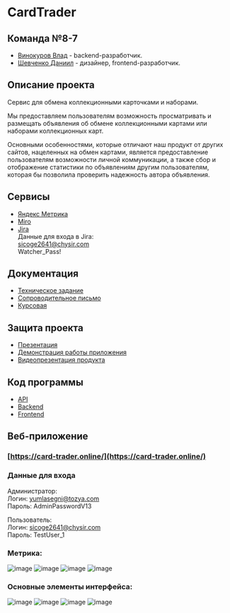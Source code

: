 # CardTrader

## Команда №8-7
- [Винокуров Влад](https://github.com/GoreIbIu) - backend-разработчик. <br />
- [Шевченко Даниил](https://github.com/drklbri) - дизайнер, frontend-разработчик. <br />

## Описание проекта
Сервис для обмена коллекционными карточками и наборами. <br />

Мы предоставляем пользователям возможность просматривать и размещать объявления об обмене коллекционными картами или наборами коллекционных карт.

Основными особенностями, которые отличают наш продукт от других сайтов, нацеленных на обмен картами, является предоставление пользователям возможности личной коммуникации, а также сбор и отображение статистики по объявлениям другим пользователям, которая бы позволила проверить надежность автора объявления.

## Сервисы
- [Яндекс Метрика](https://metrika.yandex.ru/dashboard?id=98526521)<br />
- [Miro](https://miro.com/app/board/uXjVNhIET0Q=/)<br>
- [Jira](https://card-trader.atlassian.net/jira/core/projects/CAR/board)<br>
Данные для входа в Jira:<br>
sicoge2641@chysir.com<br>
Watcher_Pass!<br>

## Документация
- [Техническое задание](https://github.com/drklbri/CardTrader/blob/develop/Documents/%D0%A2%D0%B5%D1%85%D0%BD%D0%B8%D1%87%D0%B5%D1%81%D0%BA%D0%BE%D0%B5%20%D0%B7%D0%B0%D0%B4%D0%B0%D0%BD%D0%B8%D0%B5.pdf)<br />
- [Сопроводительное письмо](https://github.com/drklbri/CardTrader/blob/develop/Documents/%D0%A1%D0%BE%D0%BF%D1%80%D0%BE%D0%B2%D0%BE%D0%B4%D0%B8%D1%82%D0%B5%D0%BB%D1%8C%D0%BD%D0%BE%D0%B5%20%D0%BF%D0%B8%D1%81%D1%8C%D0%BC%D0%BE.pdf)<br>
- [Курсовая](https://github.com/drklbri/CardTrader/blob/develop/Documents/%D0%9A%D1%83%D1%80%D1%81%D0%BE%D0%B2%D0%BE%D0%B9%20%D0%BF%D1%80%D0%BE%D0%B5%D0%BA%D1%82.pdf)<br>

## Защита проекта
- [Презентация](https://github.com/drklbri/CardTrader/blob/develop/Documents/%D0%9F%D1%80%D0%B5%D0%B7%D0%B5%D0%BD%D1%82%D0%B0%D1%86%D0%B8%D1%8F.pdf)<br>
- [Демонстрация работы приложения](https://disk.yandex.ru/i/NTKKAqqYfwRTrQ)<br>
- [Видеопрезентация продукта](https://disk.yandex.ru/i/R3xpl1oObjvNjw)


## Код программы
- [API](https://card-trader.online/api/api-docs/)
- [Backend](https://github.com/drklbri/CardTrader/tree/main/app/backend)
- [Frontend](https://github.com/drklbri/CardTrader/tree/main/app/frontend)

## Веб-приложение
### [https://card-trader.online/](https://card-trader.online/)

### Данные для входа

Администратор:<br />
Логин: yumlasegni@tozya.com<br />
Пароль: AdminPasswordV13<br />

Пользователь:<br>
Логин: sicoge2641@chysir.com<br>
Пароль: TestUser_1<br>

### Метрика:
![image](https://github.com/user-attachments/assets/3a97d454-29ab-46a7-af46-bbb7e4907586)
![image](https://github.com/user-attachments/assets/73d7f585-738d-49a6-b88a-3f8d73e55aa8)
![image](https://github.com/user-attachments/assets/7cee7008-d8ce-477a-8629-fa6afc65d16b)
![image](https://github.com/user-attachments/assets/f4efe2b9-35dd-41ac-93cb-246946759c7e)

### Основные элементы интерфейса:
![image](https://github.com/user-attachments/assets/ea5cbcf5-07b8-4fce-9a6b-903b5f1a4ac2)
![image](https://github.com/user-attachments/assets/dc70ad48-dd46-4d01-974a-133434d38868)
![image](https://github.com/user-attachments/assets/ad175624-e1fc-461b-ba2a-acd112375172)
![image](https://github.com/user-attachments/assets/b16a9b72-02b6-42c5-85b1-483a53ab52e2)